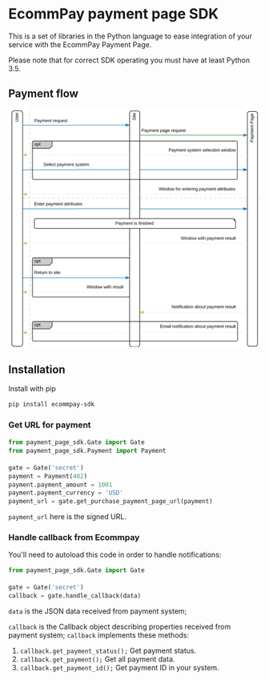 # EcommPay payment page SDK

This is a set of libraries in the Python language to ease integration of your service
with the EcommPay Payment Page.

Please note that for correct SDK operating you must have at least Python 3.5.  

## Payment flow

![Payment flow](https://raw.githubusercontent.com/ITECOMMPAY/paymentpage-sdk-python/master/flow.png)

## Installation

Install with pip
```bash
pip install ecommpay-sdk
```

### Get URL for payment

```python
from payment_page_sdk.Gate import Gate
from payment_page_sdk.Payment import Payment

gate = Gate('secret')
payment = Payment(402)
payment.payment_amount = 1001
payment.payment_currency = 'USD'
payment_url = gate.get_purchase_payment_page_url(payment)
``` 

`payment_url` here is the signed URL.

### Handle callback from Ecommpay

You'll need to autoload this code in order to handle notifications:

```python
from payment_page_sdk.Gate import Gate

gate = Gate('secret')
callback = gate.handle_callback(data)
```

`data` is the JSON data received from payment system;

`callback` is the Callback object describing properties received from payment system;
`callback` implements these methods: 
1. `callback.get_payment_status();`
    Get payment status.
2. `callback.get_payment();`
    Get all payment data.
3. `callback.get_payment_id();`
    Get payment ID in your system.
